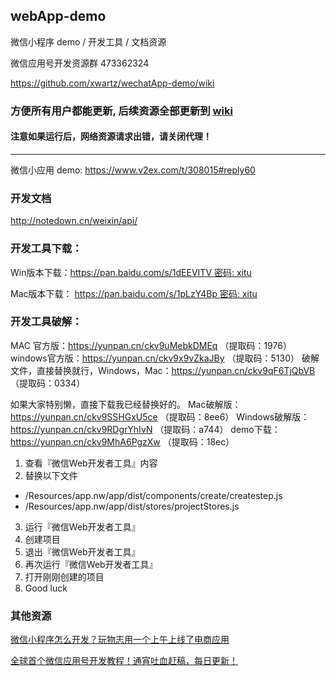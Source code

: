 ## webApp-demo

微信小程序 demo / 开发工具 / 文档资源

微信应用号开发资源群 473362324

https://github.com/xwartz/wechatApp-demo/wiki

### 方便所有用户都能更新, 后续资源全部更新到 [wiki](https://github.com/xwartz/wechatApp-demo/wiki)


#### 注意如果运行后，网络资源请求出错，请关闭代理！

----


微信小应用 demo: https://www.v2ex.com/t/308015#reply60


### 开发文档

http://notedown.cn/weixin/api/

### 开发工具下载：

Win版本下载：https://pan.baidu.com/s/1dEEVITV 密码: xitu

Mac版本下载： https://pan.baidu.com/s/1pLzY4Bp 密码: xitu


### 开发工具破解：

MAC 官方版：https://yunpan.cn/ckv9uMebkDMEq （提取码：1976）
windows官方版：https://yunpan.cn/ckv9x9vZkaJBy （提取码：5130）
破解文件，直接替换就行，Windows，Mac：https://yunpan.cn/ckv9qF6TjQbVB （提取码：0334）

如果大家特别懒，直接下载我已经替换好的。
Mac破解版：https://yunpan.cn/ckv9SSHGxU5ce （提取码：8ee6）
Windows破解版：https://yunpan.cn/ckv9RDgrYhIvN （提取码：a744）
demo下载：https://yunpan.cn/ckv9MhA6PgzXw （提取码：18ec）


1. 查看『微信Web开发者工具』内容
2. 替换以下文件
  * /Resources/app.nw/app/dist/components/create/createstep.js
  * /Resources/app.nw/app/dist/stores/projectStores.js
3. 运行『微信Web开发者工具』
4. 创建项目
5. 退出『微信Web开发者工具』
6. 再次运行『微信Web开发者工具』
7. 打开刚刚创建的项目
8. Good luck

### 其他资源

[微信小程序怎么开发？玩物志用一个上午上线了电商应用](http://www.ifanr.com/721124)

[全球首个微信应用号开发教程！通宵吐血赶稿，每日更新！](https://my.oschina.net/wwnick/blog/750055)